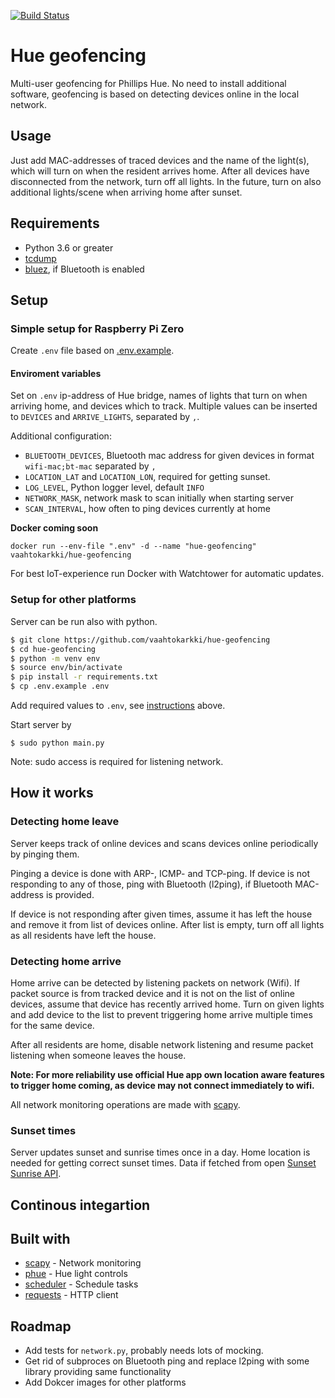 [![Build Status](https://travis-ci.com/vaahtokarkki/hue-geofencing.svg?token=xtdNg3EhGgxQjprnxrFy&branch=master)](https://travis-ci.com/vaahtokarkki/hue-geofencing)

# Hue geofencing

Multi-user geofencing for Phillips Hue. No need to install additional software, geofencing is based on detecting devices online in the local network.

## Usage

Just add MAC-addresses of traced devices and the name of the light(s), which will turn on when the resident arrives home. After all devices have disconnected from the network, turn off all lights. In the future, turn on also additional lights/scene when arriving home after sunset.

## Requirements

* Python 3.6 or greater
* [tcdump](https://www.tcpdump.org/)
* [bluez](http://www.bluez.org/), if Bluetooth is enabled

## Setup

### Simple setup for Raspberry Pi Zero

Create `.env` file based on [.env.example](https://github.com/vaahtokarkki/hue-geofencing/blob/master/.env.example).

#### Enviroment variables

Set on `.env` ip-address of Hue bridge, names of lights that turn on when arriving home, and devices which to track. Multiple values can be inserted to `DEVICES` and `ARRIVE_LIGHTS`, separated by `,`.

Additional configuration:
* `BLUETOOTH_DEVICES`, Bluetooth mac address for given devices in format `wifi-mac;bt-mac` separated by `,`
* `LOCATION_LAT` and `LOCATION_LON`, required for getting sunset.
* `LOG_LEVEL`, Python logger level, default `INFO`
* `NETWORK_MASK`, network mask to scan initially when starting server
* `SCAN_INTERVAL`, how often to ping devices currently at home

**Docker coming soon**

```
docker run --env-file ".env" -d --name "hue-geofencing" vaahtokarkki/hue-geofencing
```

For best IoT-experience run Docker with Watchtower for automatic updates.

### Setup for other platforms
Server can be run also with python.

```bash
$ git clone https://github.com/vaahtokarkki/hue-geofencing
$ cd hue-geofencing
$ python -m venv env
$ source env/bin/activate
$ pip install -r requirements.txt
$ cp .env.example .env
```

Add required values to `.env`, see [instructions](#enviroment-variables) above.

Start server by
```
$ sudo python main.py
```
Note: sudo access is required for listening network.

## How it works

### Detecting home leave

Server keeps track of online devices and scans devices online periodically by pinging them.

Pinging a device is done with ARP-, ICMP- and TCP-ping. If device is not responding to any of those, ping with Bluetooth (l2ping), if Bluetooth MAC-address is provided.

If device is not responding after given times, assume it has left the house and remove it from list of devices online. After list is empty, turn off all lights as all residents have left the house.

### Detecting home arrive

Home arrive can be detected by listening packets on network (Wifi). If packet source is from tracked device and it is not on the list of online devices, assume that device has recently arrived home. Turn on given lights and add device to the list to prevent triggering home arrive multiple times for the same device.

After all residents are home, disable network listening and resume packet listening when someone leaves the house.

**Note: For more reliability use official Hue app own location aware features to trigger home coming, as device may not connect immediately to wifi.**

All network monitoring operations are made with [scapy](https://github.com/secdev/scapy).

### Sunset times

Server updates sunset and sunrise times once in a day. Home location is needed for getting correct sunset times. Data if fetched from open [Sunset Sunrise API](https://sunrise-sunset.org/api).

## Continous integartion

## Built with
* [scapy](https://github.com/secdev/scapy) - Network monitoring
* [phue](https://github.com/studioimaginaire/phue) - Hue light controls
* [scheduler](https://github.com/dbader/schedule) - Schedule tasks
* [requests](https://2.python-requests.org/en/master/) - HTTP client

## Roadmap
* Add tests for `network.py`, probably needs lots of mocking.
* Get rid of subproces on Bluetooth ping and replace l2ping with some library providing same functionality
* Add Dokcer images for other platforms